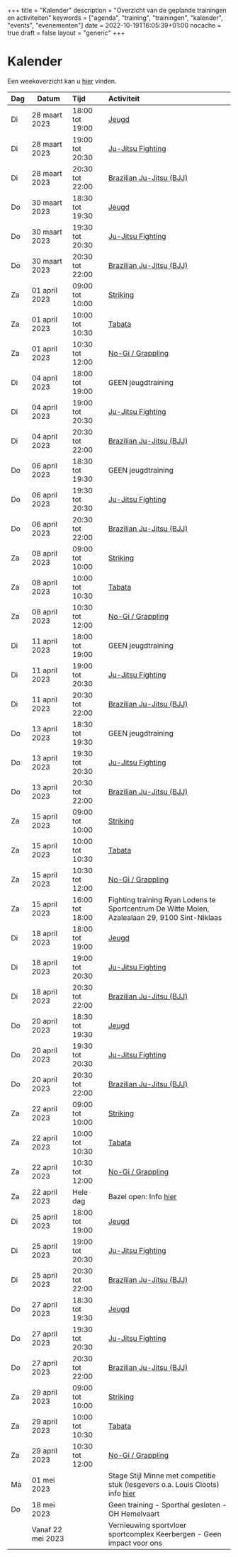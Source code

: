 +++
title = "Kalender"
description = "Overzicht van de geplande trainingen en activiteiten"
keywords = ["agenda", "training", "trainingen", "kalender", "events", "evenementen"]
date = 2022-10-19T16:05:39+01:00
nocache = true
draft = false
layout = "generic"
+++

# Kalender

Een weekoverzicht kan u [hier](/trainingen) vinden.
    
| Dag | Datum             | Tijd            | Activiteit                                                                                                                                                                                              |
|-----|-------------------|:----------------|:--------------------------------------------------------------------------------------------------------------------------------------------------------------------------------------------------------|
| Di  | 28 maart 2023     | 18:00 tot 19:00 | [Jeugd](/jeugd)                                                                                                                                                                                         |
| Di  | 28 maart 2023     | 19:00 tot 20:30 | [Ju-Jitsu Fighting](/fighting)                                                                                                                                                                          |
| Di  | 28 maart 2023     | 20:30 tot 22:00 | [Brazilian Ju-Jitsu (BJJ)](/bjj)                                                                                                                                                                        |
| Do  | 30 maart 2023     | 18:30 tot 19:30 | [Jeugd](/jeugd)                                                                                                                                                                                         |
| Do  | 30 maart 2023     | 19:30 tot 20:30 | [Ju-Jitsu Fighting](/fighting)                                                                                                                                                                          |
| Do  | 30 maart 2023     | 20:30 tot 22:00 | [Brazilian Ju-Jitsu (BJJ)](/bjj)                                                                                                                                                                        |
| Za  | 01 april 2023     | 09:00 tot 10:00 | [Striking](/striking)                                                                                                                                                                                   |
| Za  | 01 april 2023     | 10:00 tot 10:30 | [Tabata](/tabata)                                                                                                                                                                                       |
| Za  | 01 april 2023     | 10:30 tot 12:00 | [No-Gi / Grappling](/grappling)                                                                                                                                                                         |
| Di  | 04 april 2023     | 18:00 tot 19:00 | GEEN jeugdtraining                                                                                                                                                                                      |
| Di  | 04 april 2023     | 19:00 tot 20:30 | [Ju-Jitsu Fighting](/fighting)                                                                                                                                                                          |
| Di  | 04 april 2023     | 20:30 tot 22:00 | [Brazilian Ju-Jitsu (BJJ)](/bjj)                                                                                                                                                                        |
| Do  | 06 april 2023     | 18:30 tot 19:30 | GEEN jeugdtraining                                                                                                                                                                                      |
| Do  | 06 april 2023     | 19:30 tot 20:30 | [Ju-Jitsu Fighting](/fighting)                                                                                                                                                                          |
| Do  | 06 april 2023     | 20:30 tot 22:00 | [Brazilian Ju-Jitsu (BJJ)](/bjj)                                                                                                                                                                        |
| Za  | 08 april 2023     | 09:00 tot 10:00 | [Striking](/striking)                                                                                                                                                                                   |
| Za  | 08 april 2023     | 10:00 tot 10:30 | [Tabata](/tabata)                                                                                                                                                                                       |
| Za  | 08 april 2023     | 10:30 tot 12:00 | [No-Gi / Grappling](/grappling)                                                                                                                                                                         |
| Di  | 11 april 2023     | 18:00 tot 19:00 | GEEN jeugdtraining                                                                                                                                                                                      |
| Di  | 11 april 2023     | 19:00 tot 20:30 | [Ju-Jitsu Fighting](/fighting)                                                                                                                                                                          |
| Di  | 11 april 2023     | 20:30 tot 22:00 | [Brazilian Ju-Jitsu (BJJ)](/bjj)                                                                                                                                                                        |
| Do  | 13 april 2023     | 18:30 tot 19:30 | GEEN jeugdtraining                                                                                                                                                                                      |
| Do  | 13 april 2023     | 19:30 tot 20:30 | [Ju-Jitsu Fighting](/fighting)                                                                                                                                                                          |
| Do  | 13 april 2023     | 20:30 tot 22:00 | [Brazilian Ju-Jitsu (BJJ)](/bjj)                                                                                                                                                                        |
| Za  | 15 april 2023     | 09:00 tot 10:00 | [Striking](/striking)                                                                                                                                                                                   |
| Za  | 15 april 2023     | 10:00 tot 10:30 | [Tabata](/tabata)                                                                                                                                                                                       |
| Za  | 15 april 2023     | 10:30 tot 12:00 | [No-Gi / Grappling](/grappling)                                                                                                                                                                         |
| Za  | 15 april 2023     | 16:00 tot 18:00 | Fighting training Ryan Lodens te Sportcentrum De Witte Molen, Azalealaan 29, 9100 Sint-Niklaas                                                                                                          |
| Di  | 18 april 2023     | 18:00 tot 19:00 | [Jeugd](/jeugd)                                                                                                                                                                                         |
| Di  | 18 april 2023     | 19:00 tot 20:30 | [Ju-Jitsu Fighting](/fighting)                                                                                                                                                                          |
| Di  | 18 april 2023     | 20:30 tot 22:00 | [Brazilian Ju-Jitsu (BJJ)](/bjj)                                                                                                                                                                        |
| Do  | 20 april 2023     | 18:30 tot 19:30 | [Jeugd](/jeugd)                                                                                                                                                                                         |
| Do  | 20 april 2023     | 19:30 tot 20:30 | [Ju-Jitsu Fighting](/fighting)                                                                                                                                                                          |
| Do  | 20 april 2023     | 20:30 tot 22:00 | [Brazilian Ju-Jitsu (BJJ)](/bjj)                                                                                                                                                                        |
| Za  | 22 april 2023     | 09:00 tot 10:00 | [Striking](/striking)                                                                                                                                                                                   |
| Za  | 22 april 2023     | 10:00 tot 10:30 | [Tabata](/tabata)                                                                                                                                                                                       |
| Za  | 22 april 2023     | 10:30 tot 12:00 | [No-Gi / Grappling](/grappling)                                                                                                                                                                         |
| Za  | 22 april 2023     | Hele dag        | Bazel open: Info [hier](https://smoothcomp.com/en/event/11008)                                                                                                                                                                               |
| Di  | 25 april 2023     | 18:00 tot 19:00 | [Jeugd](/jeugd)                                                                                                                                                                                         |
| Di  | 25 april 2023     | 19:00 tot 20:30 | [Ju-Jitsu Fighting](/fighting)                                                                                                                                                                          |
| Di  | 25 april 2023     | 20:30 tot 22:00 | [Brazilian Ju-Jitsu (BJJ)](/bjj)                                                                                                                                                                        |
| Do  | 27 april 2023     | 18:30 tot 19:30 | [Jeugd](/jeugd)                                                                                                                                                                                         |
| Do  | 27 april 2023     | 19:30 tot 20:30 | [Ju-Jitsu Fighting](/fighting)                                                                                                                                                                          |
| Do  | 27 april 2023     | 20:30 tot 22:00 | [Brazilian Ju-Jitsu (BJJ)](/bjj)                                                                                                                                                                        |
| Za  | 29 april 2023     | 09:00 tot 10:00 | [Striking](/striking)                                                                                                                                                                                   |
| Za  | 29 april 2023     | 10:00 tot 10:30 | [Tabata](/tabata)                                                                                                                                                                                       |
| Za  | 29 april 2023     | 10:30 tot 12:00 | [No-Gi / Grappling](/grappling)                                                                                                                                                                         |
| Ma  | 01 mei 2023       |                 | Stage Stijl Minne met competitie stuk (lesgevers o.a. Louis Cloots) info [hier](https://www.facebook.com/jujitsuokinawa/posts/pfbid022fzXP2HXsjCGvueUT8i3DjKcgTmFgW5FLiUiFtwqGN5wo8Z7SKjipYeK8dxZdC67l) |
| Do  | 18 mei 2023       |                 | Geen training - Sporthal gesloten - OH Hemelvaart                                                                                                                                                       |
|     | Vanaf 22 mei 2023 |                 | Vernieuwing sportvloer sportcomplex Keerbergen - Geen impact voor ons                                                                                                                                   |